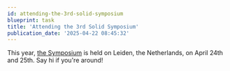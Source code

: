 ```yaml
---
id: attending-the-3rd-solid-symposium
blueprint: task
title: 'Attending the 3rd Solid Symposium'
publication_date: '2025-04-22 08:45:32'
---
```


This year, [the Symposium](https://sosy2025.eu/) is held on Leiden, the Netherlands, on April 24th and 25th. Say hi if you're around!
